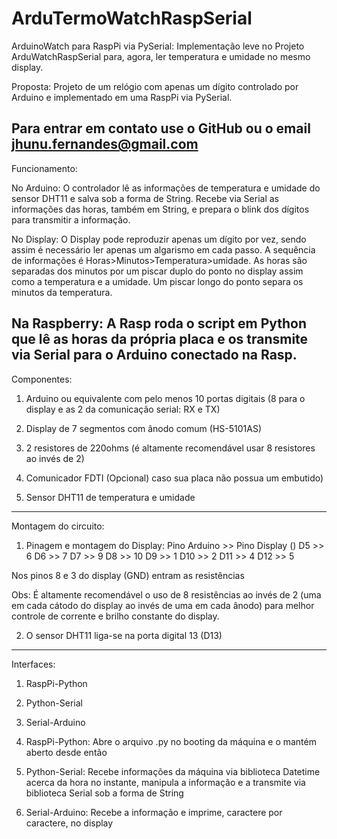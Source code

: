 # ArduTermoWatchRaspSerial

ArduinoWatch para RaspPi via PySerial:
Implementação leve no Projeto ArduWatchRaspSerial para, agora, ler temperatura e umidade no mesmo display.

Proposta:
  Projeto de um relógio com apenas um dígito controlado por Arduino e implementado em uma RaspPi via PySerial.

Para entrar em contato use o GitHub ou o email jhunu.fernandes@gmail.com
-----------------------------------------------------------------
Funcionamento:

  No Arduino:
    O controlador lê as informações de temperatura e umidade do sensor DHT11 e salva sob a forma de String. Recebe via Serial as informações das horas, também em String, e prepara o blink dos dígitos para transmitir a informação.

  No Display:
    O Display pode reproduzir apenas um dígito por vez, sendo assim é necessário ler apenas um algarismo em cada passo. A sequência de informações é Horas>Minutos>Temperatura>umidade. As horas são separadas dos minutos por um piscar duplo do ponto no display assim como a temperatura e a umidade. Um piscar longo do ponto separa os minutos da temperatura.

  Na Raspberry:
    A Rasp roda o script em Python que lê as horas da própria placa e os transmite via Serial para o Arduino conectado na Rasp.
-----------------------------------------------------------------
Componentes:

  1) Arduino ou equivalente com pelo menos 10 portas digitais (8 para o display e as 2 da comunicação serial: RX e TX)

  2) Display de 7 segmentos com ânodo comum (HS-5101AS)

  3) 2 resistores de 220ohms (é altamente recomendável usar 8 resistores ao invés de 2)

  4) Comunicador FDTI (Opcional) caso sua placa não possua um embutido)

  5) Sensor DHT11 de temperatura e umidade
-----------------------------------------------------------------
Montagem do circuito:

1) Pinagem e montagem do Display:
  Pino Arduino >> Pino Display ()
    D5 >> 6
    D6 >> 7
    D7 >> 9
    D8 >> 10
    D9 >> 1
    D10 >> 2
    D11 >> 4
    D12 >> 5


  Nos pinos 8 e 3 do display (GND) entram as resistências

  Obs: É altamente recomendável o uso de 8 resistências ao invés de 2 (uma em cada cátodo do display ao invés de uma em cada ânodo) para melhor controle de corrente e brilho constante do display.

2) O sensor DHT11 liga-se na porta digital 13 (D13)
-----------------------------------------------------------------
Interfaces:

  1) RaspPi-Python
  2) Python-Serial
  3) Serial-Arduino

  1) RaspPi-Python:
    Abre o arquivo .py no booting da máquina e o mantém aberto desde então

  2) Python-Serial:
    Recebe informações da máquina via biblioteca Datetime acerca da hora no instante, manipula a informação e a transmite via biblioteca Serial sob a forma de String

  3) Serial-Arduino:
    Recebe a informação e imprime, caractere por caractere, no display
